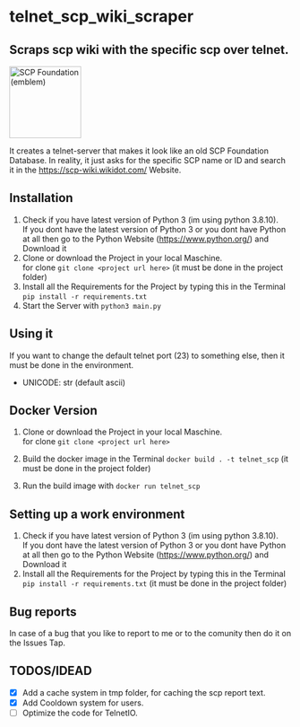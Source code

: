 # telnet_scp_wiki_scraper
## Scraps scp wiki with the specific scp over telnet.

<a title="The original SCP logo was designed by far2, based on a free asset from Adobe Illustrator&#039;s &quot;Mad Science&quot; asset library, which in turn was based on the electrostatic discharge warning symbol. The first high-resolution PNG version of the logo was made by Aelanna, based on the original SCP logo., CC BY-SA 3.0 &lt;https://creativecommons.org/licenses/by-sa/3.0&gt;, via Wikimedia Commons" href="https://commons.wikimedia.org/wiki/File:SCP_Foundation_(emblem).svg"><img width="128" alt="SCP Foundation (emblem)" src="https://upload.wikimedia.org/wikipedia/commons/thumb/e/ec/SCP_Foundation_%28emblem%29.svg/128px-SCP_Foundation_%28emblem%29.svg.png"></a>

It creates a telnet-server that makes it look like an old SCP Foundation Database. In reality, it just asks for the specific SCP name or ID and search it in the https://scp-wiki.wikidot.com/ Website.


## Installation
1. Check if you have latest version of Python 3 (im using python 3.8.10).<br>
    If you dont have the latest version of Python 3 or you dont have Python at all then go to the Python Website (https://www.python.org/) and Download it
2. Clone or download the Project in your local Maschine. <br>
    for clone ```git clone <project url here>``` (it must be done in the project folder)
3. Install all the Requirements for the Project by typing this in the Terminal ```pip install -r requirements.txt```
4. Start the Server with ```python3 main.py```

## Using it
If you want to change the default telnet port (23) to something else, then it must be done in the environment.
- UNICODE: str (default ascii)


## Docker Version
1. Clone or download the Project in your local Maschine. <br>
    for clone ```git clone <project url here>```

2. Build the docker image in the Terminal ```docker build . -t telnet_scp``` (it must be done in the project folder)

3. Run the build image with ```docker run telnet_scp```

## Setting up a work environment
1. Check if you have latest version of Python 3 (im using python 3.8.10).<br>
    If you dont have the latest version of Python 3 or you dont have Python at all then go to the Python Website (https://www.python.org/) and Download it
2. Install all the Requirements for the Project by typing this in the Terminal ```pip install -r requirements.txt``` (it must be done in the project folder)

## Bug reports
In case of a bug that you like to report to me or to the comunity then do it on the Issues Tap.


## TODOS/IDEAD
- [x] Add a cache system in tmp folder, for caching the scp report text.
- [x] Add Cooldown system for users.
- [ ] Optimize the code for TelnetIO.